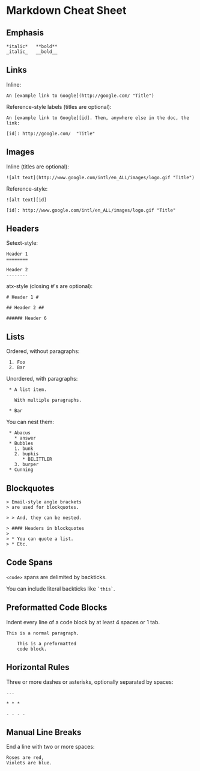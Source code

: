 Markdown Cheat Sheet
====================



Emphasis
--------

    *italic*   **bold**
    _italic_   __bold__



Links
-----

Inline:

    An [example link to Google](http://google.com/ "Title")

Reference-style labels (titles are optional):

    An [example link to Google][id]. Then, anywhere else in the doc, the link:

    [id]: http://google.com/  "Title"



Images
------

Inline (titles are optional):

    ![alt text](http://www.google.com/intl/en_ALL/images/logo.gif "Title")

Reference-style:

    ![alt text][id]

    [id]: http://www.google.com/intl/en_ALL/images/logo.gif "Title"



Headers
-------

Setext-style:

    Header 1
    ========

    Header 2
    --------

atx-style (closing #'s are optional):

    # Header 1 #

    ## Header 2 ##

    ###### Header 6



Lists
-----

Ordered, without paragraphs:

     1. Foo
     2. Bar

Unordered, with paragraphs:

     * A list item.

       With multiple paragraphs.

     * Bar

You can nest them:

     * Abacus
       * answer
     * Bubbles
       1. bunk
       2. bupkis
          * BELITTLER
       3. burper
     * Cunning



Blockquotes
-----------

    > Email-style angle brackets
    > are used for blockquotes.
    
    > > And, they can be nested.
    
    > #### Headers in blockquotes
    > 
    > * You can quote a list.
    > * Etc.



Code Spans
----------

`<code>` spans are delimited by backticks.

You can include literal backticks
like `` `this` ``.



Preformatted Code Blocks
------------------------

Indent every line of a code block by at least 4 spaces or 1 tab.

    This is a normal paragraph.
    
        This is a preformatted
        code block.



Horizontal Rules
----------------

Three or more dashes or asterisks, optionally separated by spaces:

    ---

    * * *

    - - - - 



Manual Line Breaks
------------------

End a line with two or more spaces:

    Roses are red,  
    Violets are blue.

